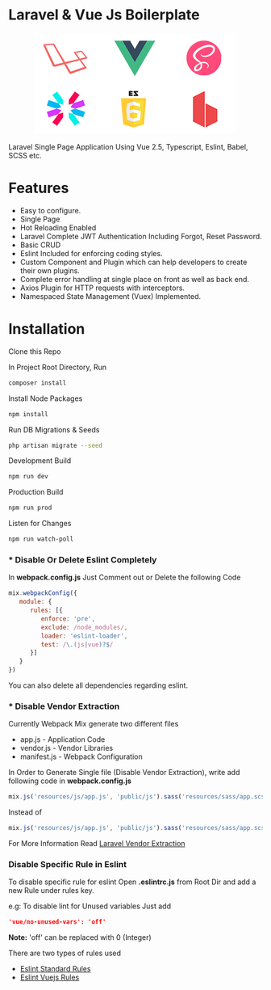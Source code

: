 # Laravel & Vue Js Boilerplate
<p align="center">
    <img src="https://github.com/dev-manvir/laravel-vue-boilerplate/blob/master/logo.jpg?raw=true" />
</p>

Laravel Single Page Application Using Vue 2.5, Typescript, Eslint, Babel, SCSS etc.

# Features
- Easy to configure.
- Single Page
- Hot Reloading Enabled
- Laravel Complete JWT Authentication Including Forgot, Reset Password.
- Basic CRUD
- Eslint Included for enforcing coding styles.
- Custom Component and Plugin which can help developers to create their own plugins.
- Complete error handling at single place on front as well as back end.
- Axios Plugin for HTTP requests with interceptors.
- Namespaced State Management (Vuex) Implemented.

# Installation
Clone this Repo

In Project Root Directory, Run
```sh
composer install
```

Install Node Packages
```sh
npm install
```

Run DB Migrations & Seeds
```sh
php artisan migrate --seed
```

Development Build
```sh
npm run dev
```

Production Build
```sh
npm run prod
```

Listen for Changes
```sh
npm run watch-poll
```

### * Disable Or Delete Eslint Completely
In **webpack.config.js** Just Comment out or Delete the following Code

```javascript
mix.webpackConfig({
   module: {
      rules: [{
         enforce: 'pre',
         exclude: /node_modules/,
         loader: 'eslint-loader',
         test: /\.(js|vue)?$/
      }]
   }
})
```
You can also delete all dependencies regarding eslint.

### * Disable Vendor Extraction
Currently Webpack Mix generate two different files 
* app.js - Application Code
* vendor.js - Vendor Libraries
* manifest.js - Webpack Configuration

In Order to Generate Single file (Disable Vendor Extraction), write add following code in **webpack.config.js**
```javascript
mix.js('resources/js/app.js', 'public/js').sass('resources/sass/app.scss', 'public/css')
```
Instead of
```javascript
mix.js('resources/js/app.js', 'public/js').sass('resources/sass/app.scss', 'public/css').extract(['vue'])
```

For More Information Read [Laravel Vendor Extraction](https://laravel.com/docs/5.7/mix#vendor-extraction)

### Disable Specific Rule in Eslint
To disable specific rule for eslint Open **.eslintrc.js** from Root Dir and add a new Rule under rules key.

e.g: To disable lint for Unused variables Just add 
```json
'vue/no-unused-vars': 'off'
```
**Note:** 'off' can be replaced with 0 (Integer)

There are two types of rules used

* [Eslint Standard Rules](https://eslint.org/docs/rules/)
* [Eslint Vuejs Rules](https://www.npmjs.com/package/eslint-plugin-vue#bulb-rules)

